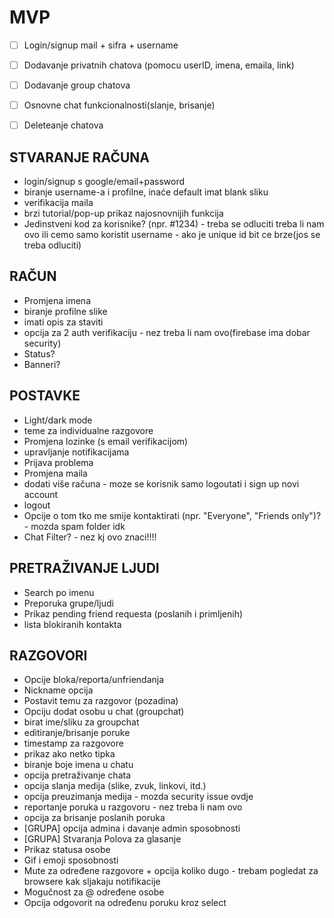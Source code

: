 # MVP 
- [ ] Login/signup mail + sifra + username
- [ ] Dodavanje privatnih chatova (pomocu userID, imena, emaila, link)
- [ ] Dodavanje group chatova
- [ ] Osnovne chat funkcionalnosti(slanje, brisanje)
- [ ] Deleteanje chatova


## STVARANJE RAČUNA
- login/signup s google/email+password
- biranje username-a i profilne, inaće default imat blank sliku
- verifikacija maila
- brzi tutorial/pop-up prikaz najosnovnijih funkcija
- Jedinstveni kod za korisnike? (npr. #1234) - treba se odluciti treba li nam ovo ili cemo samo koristit username - ako je unique id bit ce brze(jos se treba odluciti)

## RAČUN
- Promjena imena
- biranje profilne slike
- imati opis za staviti
- opcija za 2 auth verifikaciju - nez treba li nam ovo(firebase ima dobar security)
- Status?
- Banneri?

## POSTAVKE
- Light/dark mode
- teme za individualne razgovore
- Promjena lozinke (s email verifikacijom)
- upravljanje notifikacijama
- Prijava problema
- Promjena maila
- dodati više računa - moze se korisnik samo logoutati i sign up novi account
- logout
- Opcije o tom tko me smije kontaktirati (npr. "Everyone", "Friends only")? - mozda spam folder idk
- Chat Filter? - nez kj ovo znaci!!!!

## PRETRAŽIVANJE LJUDI
- Search po imenu
- Preporuka grupe/ljudi
- Prikaz pending friend requesta (poslanih i primljenih)
- lista blokiranih kontakta

## RAZGOVORI
- Opcije bloka/reporta/unfriendanja
- Nickname opcija
- Postavit temu za razgovor (pozadina)
- Opciju dodat osobu u chat (groupchat)
- birat ime/sliku za groupchat
- editiranje/brisanje poruke
- timestamp za razgovore
- prikaz ako netko tipka
- biranje boje imena u chatu
- opcija pretraživanje chata
- opcija slanja medija (slike, zvuk, linkovi, itd.)
- opcija preuzimanja medija - mozda security issue ovdje
- reportanje poruka u razgovoru - nez treba li nam ovo
- opcija za brisanje poslanih poruka
- [GRUPA] opcija admina i davanje admin sposobnosti
- [GRUPA] Stvaranja Polova za glasanje
- Prikaz statusa osobe
- Gif i emoji sposobnosti
- Mute za određene razgovore + opcija koliko dugo - trebam pogledat za browsere kak sljakaju notifikacije
- Mogučnost za @ određene osobe
- Opcija odgovorit na određenu poruku kroz select
